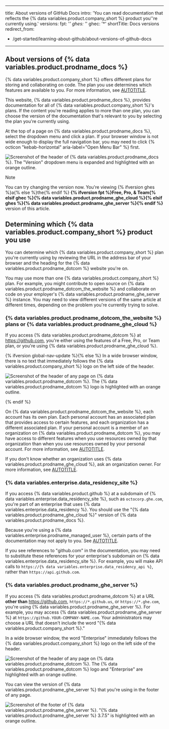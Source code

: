 
---
title: About versions of GitHub Docs
intro: 'You can read documentation that reflects the {% data variables.product.company_short %} product you''re currently using.'
versions:
  fpt: '*'
  ghes: '*'
  ghec: '*'
shortTitle: Docs versions
redirect_from:
  - /get-started/learning-about-github/about-versions-of-github-docs
---

## About versions of {% data variables.product.prodname_docs %}

{% data variables.product.company_short %} offers different plans for storing and collaborating on code. The plan you use determines which features are available to you. For more information, see [AUTOTITLE](/get-started/learning-about-github/githubs-plans).

This website, {% data variables.product.prodname_docs %}, provides documentation for all of {% data variables.product.company_short %}'s plans. If the content you're reading applies to more than one plan, you can choose the version of the documentation that's relevant to you by selecting the plan you're currently using.

At the top of a page on {% data variables.product.prodname_docs %}, select the dropdown menu and click a plan. If your browser window is not wide enough to display the full navigation bar, you may need to click {% octicon "kebab-horizontal" aria-label="Open Menu Bar" %} first.

![Screenshot of the header of {% data variables.product.prodname_docs %}. The "Version" dropdown menu is expanded and highlighted with an orange outline.](/assets/images/help/docs/version-picker.png)

> [!NOTE]
> You can try changing the version now. You're viewing {% ifversion ghes %}a{% else %}the{% endif %} **{% ifversion fpt %}Free, Pro, & Team{% elsif ghec %}{% data variables.product.prodname_ghe_cloud %}{% elsif ghes %}{% data variables.product.prodname_ghe_server %}{% endif %}** version of this article.

## Determining which {% data variables.product.company_short %} product you use

You can determine which {% data variables.product.company_short %} plan you're currently using by reviewing the URL in the address bar of your browser and the heading for the {% data variables.product.prodname_dotcom %} website you're on.

You may use more than one {% data variables.product.company_short %} plan. For example, you might contribute to open source on {% data variables.product.prodname_dotcom_the_website %} and collaborate on code on your employer's {% data variables.product.prodname_ghe_server %} instance. You may need to view different versions of the same article at different times, depending on the problem you're currently trying to solve.

### {% data variables.product.prodname_dotcom_the_website %} plans or {% data variables.product.prodname_ghe_cloud %}

If you access {% data variables.product.prodname_dotcom %} at https://github.com, you're either using the features of a Free, Pro, or Team plan, or you're using {% data variables.product.prodname_ghe_cloud %}.

{% ifversion global-nav-update %}{% else %}
In a wide browser window, there is no text that immediately follows the {% data variables.product.company_short %} logo on the left side of the header.

  ![Screenshot of the header of any page on {% data variables.product.prodname_dotcom %}. The {% data variables.product.prodname_dotcom %} logo is highlighted with an orange outline.](/assets/images/help/docs/header-dotcom.png)

{% endif %}

On {% data variables.product.prodname_dotcom_the_website %}, each account has its own plan. Each personal account has an associated plan that provides access to certain features, and each organization has a different associated plan. If your personal account is a member of an organization on {% data variables.product.prodname_dotcom %}, you may have access to different features when you use resources owned by that organization than when you use resources owned by your personal account. For more information, see [AUTOTITLE](/get-started/learning-about-github/types-of-github-accounts).

If you don't know whether an organization uses {% data variables.product.prodname_ghe_cloud %}, ask an organization owner. For more information, see [AUTOTITLE](/account-and-profile/setting-up-and-managing-your-personal-account-on-github/managing-your-membership-in-organizations/viewing-peoples-roles-in-an-organization).

### {% data variables.enterprise.data_residency_site %}

If you access {% data variables.product.github %} at a subdomain of {% data variables.enterprise.data_residency_site %}, such as `octocorp.ghe.com`, you're part of an enterprise that uses {% data variables.enterprise.data_residency %}. You should use the "{% data variables.product.prodname_ghe_cloud %}" version of {% data variables.product.prodname_docs %}.

Because you're using a {% data variables.enterprise.prodname_managed_user %}, certain parts of the documentation may not apply to you. See [AUTOTITLE](/enterprise-cloud@latest/admin/managing-iam/understanding-iam-for-enterprises/abilities-and-restrictions-of-managed-user-accounts).

If you see references to "github.com" in the documentation, you may need to substitute these references for your enterprise's subdomain on {% data variables.enterprise.data_residency_site %}. For example, you will make API calls to `https://{% data variables.enterprise.data_residency_api %}`, rather than `https://api.github.com`.

### {% data variables.product.prodname_ghe_server %}

If you access {% data variables.product.prodname_dotcom %} at a URL **other than** https://github.com, `https://*.github.us`, or `https://*.ghe.com`, you're using {% data variables.product.prodname_ghe_server %}. For example, you may access {% data variables.product.prodname_ghe_server %} at `https://github.YOUR-COMPANY-NAME.com`. Your administrators may choose a URL that doesn't include the word "{% data variables.product.company_short %}."

In a wide browser window, the word "Enterprise" immediately follows the {% data variables.product.company_short %} logo on the left side of the header.

![Screenshot of the header of any page on {% data variables.product.prodname_dotcom %}. The {% data variables.product.prodname_dotcom %} logo and "Enterprise" are highlighted with an orange outline.](/assets/images/help/docs/header-ghes.png)

You can view the version of {% data variables.product.prodname_ghe_server %} that you're using in the footer of any page.

![Screenshot of the footer of {% data variables.product.prodname_ghe_server %}. "{% data variables.product.prodname_ghe_server %} 3.7.5" is highlighted with an orange outline.](/assets/images/help/docs/ghes-version-in-footer.png)
